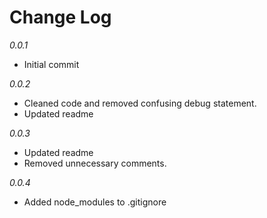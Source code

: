 Change Log
===========

*0.0.1*

* Initial commit

*0.0.2*

* Cleaned code and removed confusing debug statement.
* Updated readme

*0.0.3*

* Updated readme
* Removed unnecessary comments.

*0.0.4*

* Added node_modules to .gitignore
